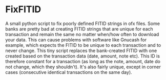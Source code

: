 # FixFITID

A small python script to fix poorly defined FITID strings in ofx files.
Some banks are pretty bad at creating FITID strings that are unique for each transaction and remain the same no matter when/how often to download your data. This can cause problems with software like Gnucash for example, which expects the FITID to be unique to each transaction and to never change.
This tiny script replaces the bank-created FITID with one created based on the transaction data (date, amount, note etc). This ID is therefore constant for a transaction (as long as the note, amount, date do not change, which they shouldn't). It's also fairly unique, except in corner cases (consecutive identical transactions on the same day). 
